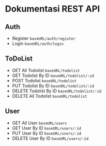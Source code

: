 # Dokumentasi REST API

## Auth
- Register `baseURL/auth/register` 
- Login `baseURL/auth/login`

## ToDoList
- GET All Todolist `baseURL/todolist`
- GET Todolist By ID `baseURL/todolist/:id`
- POST Todolist `baseURL/todolist`
- PUT Todolist By ID `baseURL/todolist/:id`
- DELETE Todolist By ID `baseURL/todolist/:id`
- DELETE All Todolist `baseURL/todolist`

## User
- GET All User `baseURL/users`
- GET User By ID `baseURL/users/:id`
- PUT User By ID `baseURL/users/:id`
- DELETE User By ID `baseURL/users/:id`
